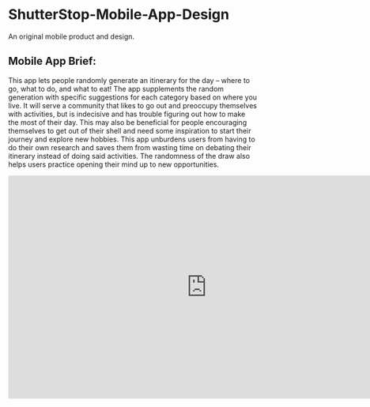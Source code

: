 # ShutterStop-Mobile-App-Design
An original mobile product and design. 

## Mobile App Brief: 
This app lets people randomly generate an itinerary for the day – where to go, what to do, and what to eat! The app supplements the random generation with specific suggestions for each category based on where you live. It will serve a community that likes to go out and preoccupy themselves with activities, but is indecisive and has trouble figuring out how to make the most of their day. This may also be beneficial for people encouraging themselves to get out of their shell and need some inspiration to start their journey and explore new hobbies. This app unburdens users from having to do their own research and saves them from wasting time on debating their itinerary instead of doing said activities. The randomness of the draw also helps users practice opening their mind up to new opportunities.

<iframe style="border: 1px solid rgba(0, 0, 0, 0.1);" width="800" height="450" src="https://embed.figma.com/design/gmNcaRMpC4HpW7LXs2YWt1/App?node-id=0-1&embed-host=share" allowfullscreen></iframe>


